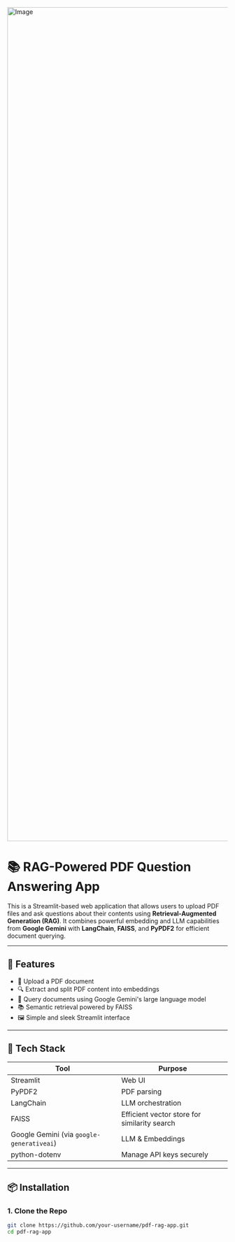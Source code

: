 <img width="1908" alt="Image" src="https://github.com/user-attachments/assets/e2048661-3aa5-43c9-84c1-3adc9c245392" />

# 📚 RAG-Powered PDF Question Answering App

This is a Streamlit-based web application that allows users to upload PDF files and ask questions about their contents using **Retrieval-Augmented Generation (RAG)**. It combines powerful embedding and LLM capabilities from **Google Gemini** with **LangChain**, **FAISS**, and **PyPDF2** for efficient document querying.

---

## 🚀 Features

- 📄 Upload a PDF document
- 🔍 Extract and split PDF content into embeddings
- 🧠 Query documents using Google Gemini's large language model
- 📚 Semantic retrieval powered by FAISS
- 🖼️ Simple and sleek Streamlit interface

---

## 🧰 Tech Stack

| Tool | Purpose |
|------|---------|
| Streamlit | Web UI |
| PyPDF2 | PDF parsing |
| LangChain | LLM orchestration |
| FAISS | Efficient vector store for similarity search |
| Google Gemini (via `google-generativeai`) | LLM & Embeddings |
| python-dotenv | Manage API keys securely |

---

## 📦 Installation

### 1. Clone the Repo

```bash
git clone https://github.com/your-username/pdf-rag-app.git
cd pdf-rag-app
